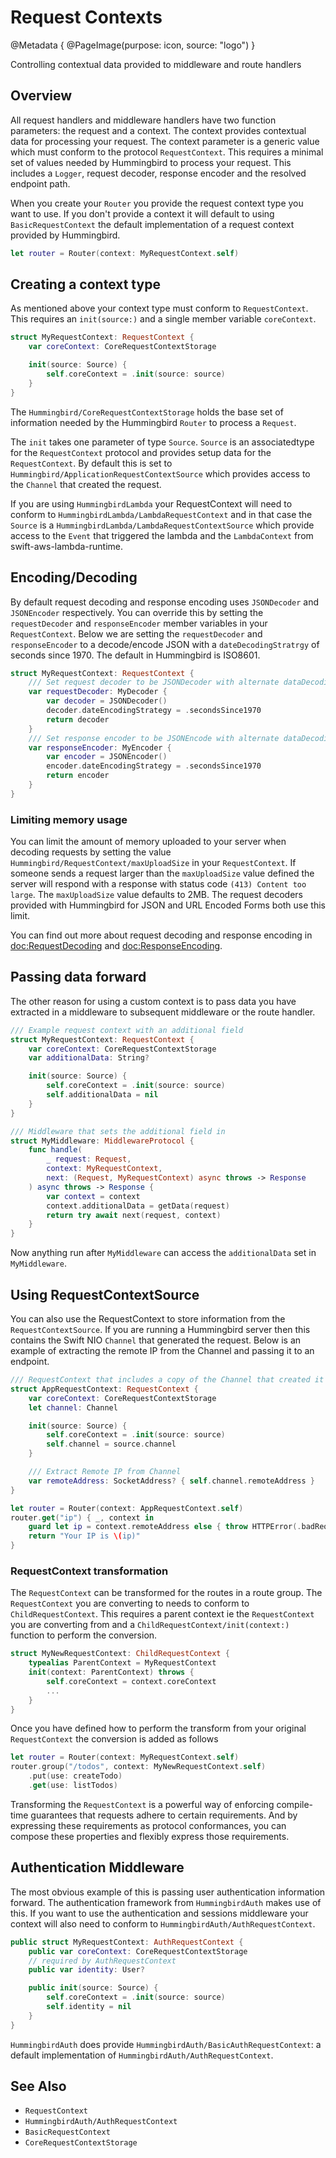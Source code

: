 # Request Contexts

@Metadata {
    @PageImage(purpose: icon, source: "logo")
}

Controlling contextual data provided to middleware and route handlers

## Overview

All request handlers and middleware handlers have two function parameters: the request and a context. The context provides contextual data for processing your request. The context parameter is a generic value which must conform to the protocol ``RequestContext``. This requires a minimal set of values needed by Hummingbird to process your request. This includes a `Logger`, request decoder, response encoder and the resolved endpoint path.

When you create your ``Router`` you provide the request context type you want to use. If you don't provide a context it will default to using ``BasicRequestContext`` the default implementation of a request context provided by Hummingbird.

```swift
let router = Router(context: MyRequestContext.self)
```

## Creating a context type

As mentioned above your context type must conform to ``RequestContext``. This requires an `init(source:)` and a single member variable `coreContext`.

```swift
struct MyRequestContext: RequestContext {
    var coreContext: CoreRequestContextStorage

    init(source: Source) {
        self.coreContext = .init(source: source)
    }
}
```
The ``Hummingbird/CoreRequestContextStorage`` holds the base set of information needed by the Hummingbird `Router` to process a `Request`.

The `init` takes one parameter of type `Source`. `Source` is an associatedtype for the `RequestContext` protocol and provides setup data for the `RequestContext`. By default this is set to ``Hummingbird/ApplicationRequestContextSource`` which provides access to the `Channel` that created the request.

If you are using ``HummingbirdLambda`` your RequestContext will need to conform to ``HummingbirdLambda/LambdaRequestContext`` and in that case the `Source` is a ``HummingbirdLambda/LambdaRequestContextSource`` which provide access to the `Event` that triggered the lambda and the `LambdaContext` from swift-aws-lambda-runtime.

## Encoding/Decoding

By default request decoding and response encoding uses `JSONDecoder` and `JSONEncoder` respectively. You can override this by setting the `requestDecoder` and `responseEncoder` member variables in your `RequestContext`. Below we are setting the `requestDecoder` and `responseEncoder` to a decode/encode JSON with a `dateDecodingStratrgy` of seconds since 1970. The default in Hummingbird is ISO8601.

```swift
struct MyRequestContext: RequestContext {
    /// Set request decoder to be JSONDecoder with alternate dataDecodingStrategy
    var requestDecoder: MyDecoder {
        var decoder = JSONDecoder()
        decoder.dateEncodingStrategy = .secondsSince1970
        return decoder
    }
    /// Set response encoder to be JSONEncode with alternate dataDecodingStrategy
    var responseEncoder: MyEncoder {
        var encoder = JSONEncoder()
        encoder.dateEncodingStrategy = .secondsSince1970
        return encoder
    }
}
```

### Limiting memory usage

You can limit the amount of memory uploaded to your server when decoding requests by setting the value ``Hummingbird/RequestContext/maxUploadSize`` in your `RequestContext`. If someone sends a request larger than the `maxUploadSize` value defined the server will respond with a response with status code `(413) Content too large`. The `maxUploadSize` value defaults to 2MB. The request decoders provided with Hummingbird for JSON and URL Encoded Forms both use this limit.

You can find out more about request decoding and response encoding in <doc:RequestDecoding> and <doc:ResponseEncoding>.

## Passing data forward

The other reason for using a custom context is to pass data you have extracted in a middleware to subsequent middleware or the route handler. 

```swift
/// Example request context with an additional field
struct MyRequestContext: RequestContext {
    var coreContext: CoreRequestContextStorage
    var additionalData: String?

    init(source: Source) {
        self.coreContext = .init(source: source)
        self.additionalData = nil
    }
}

/// Middleware that sets the additional field in 
struct MyMiddleware: MiddlewareProtocol {
    func handle(
        _ request: Request, 
        context: MyRequestContext, 
        next: (Request, MyRequestContext) async throws -> Response
    ) async throws -> Response {
        var context = context
        context.additionalData = getData(request)
        return try await next(request, context)
    }
}
```

Now anything run after `MyMiddleware` can access the `additionalData` set in `MyMiddleware`. 

## Using RequestContextSource

You can also use the RequestContext to store information from the ``RequestContextSource``. If you are running a Hummingbird server then this contains the Swift NIO `Channel` that generated the request. Below is an example of extracting the remote IP from the Channel and passing it to an endpoint.

```swift
/// RequestContext that includes a copy of the Channel that created it
struct AppRequestContext: RequestContext {
    var coreContext: CoreRequestContextStorage
    let channel: Channel

    init(source: Source) {
        self.coreContext = .init(source: source)
        self.channel = source.channel
    }

    /// Extract Remote IP from Channel
    var remoteAddress: SocketAddress? { self.channel.remoteAddress }
}

let router = Router(context: AppRequestContext.self)
router.get("ip") { _, context in
    guard let ip = context.remoteAddress else { throw HTTPError(.badRequest) }
    return "Your IP is \(ip)"
}
```

### RequestContext transformation

The `RequestContext` can be transformed for the routes in a route group. The `RequestContext` you are converting to needs to conform to ``ChildRequestContext``. This requires a parent context ie the `RequestContext` you are converting from and a ``ChildRequestContext/init(context:)`` function to perform the conversion.

```swift
struct MyNewRequestContext: ChildRequestContext {
    typealias ParentContext = MyRequestContext
    init(context: ParentContext) throws {
        self.coreContext = context.coreContext
        ...
    }
}
```
Once you have defined how to perform the transform from your original `RequestContext` the conversion is added as follows

```swift
let router = Router(context: MyRequestContext.self)
router.group("/todos", context: MyNewRequestContext.self)
    .put(use: createTodo)
    .get(use: listTodos)
```

Transforming the `RequestContext` is a powerful way of enforcing compile-time guarantees that requests adhere to certain requirements. And by expressing these requirements as protocol conformances, you can compose these properties and flexibly express those requirements.

## Authentication Middleware

The most obvious example of this is passing user authentication information forward. The authentication framework from ``HummingbirdAuth`` makes use of this. If you want to use the authentication and sessions middleware your context will also need to conform to ``HummingbirdAuth/AuthRequestContext``. 

```swift
public struct MyRequestContext: AuthRequestContext {
    public var coreContext: CoreRequestContextStorage
    // required by AuthRequestContext
    public var identity: User?

    public init(source: Source) {
        self.coreContext = .init(source: source)
        self.identity = nil
    }
}
```

``HummingbirdAuth`` does provide ``HummingbirdAuth/BasicAuthRequestContext``: a default implementation of ``HummingbirdAuth/AuthRequestContext``.

## See Also

- ``RequestContext``
- ``HummingbirdAuth/AuthRequestContext``
- ``BasicRequestContext``
- ``CoreRequestContextStorage``